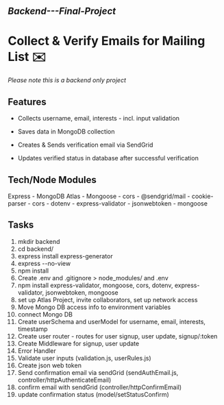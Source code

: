## _Backend---Final-Project_
# Collect & Verify Emails for Mailing List  ✉️
_Please note this is a backend only project_
## Features

- Collects username, email, interests - incl. input validation

- Saves data in MongoDB collection
- Creates & Sends verification email via SendGrid
- Updates verified status in database after successful verification

## Tech/Node Modules

Express - MongoDB Atlas - Mongoose - cors  - @sendgrid/mail - cookie-parser - cors - dotenv - express-validator - jsonwebtoken - mongoose


## Tasks
1. mkdir backend
2. cd backend/
3. express install express-generator
4. express --no-view
5. npm install
6. Create .env and .gitignore > node_modules/ and .env
7. npm install express-validator, mongoose, cors, dotenv, express-validator, jsonwebtoken, mongoose 
8. set up Atlas Project, invite collaborators, set up network access 
9.  Move Mongo DB access info to environment variables
10. connect Mongo DB
11. Create userSchema and userModel for username, email, interests, timestamp
12. Create user router - routes for user signup, user update, signup/:token
13. Create Middleware for signup, user update
14. Error Handler
15. Validate user inputs (validation.js, userRules.js)
16. Create json web token
17. Send confirmation email via sendGrid (sendAuthEmail.js, controller/httpAuthenticateEmail)
18. confirm email with sendGrid (controller/httpConfirmEmail)
19. update confirmation status (model/setStatusConfirm)
